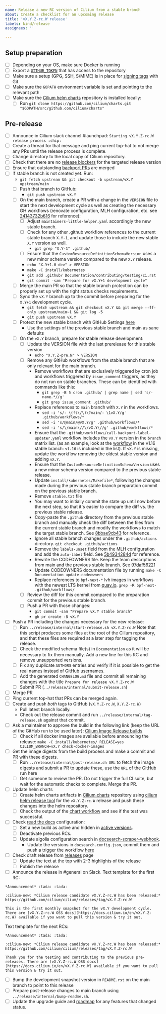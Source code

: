 ```yaml
---
name: Release a new RC version of Cilium from a stable branch
about: Create a checklist for an upcoming release
title: 'vX.Y.Z-rc.W release'
labels: kind/release
assignees: ''

---
```


## Setup preparation

- [ ] Depending on your OS, make sure Docker is running
- [ ] Export a [`GITHUB_TOKEN`](https://github.com/settings/tokens/new?description=Cilium%20Release%20Script&scopes=write:org,public_repo) that has access to the repository
- [ ] Make sure a setup (GPG, SSH, S/MIME) is in place for [signing tags] with Git
- [ ] Make sure the `GOPATH` environment variable is set and pointing to the relevant path
- [ ] Make sure the [Cilium helm charts][Cilium charts] repository is installed locally:
  - [ ] Run `git clone https://github.com/cilium/charts.git "$GOPATH/src/github.com/cilium/charts"`

## Pre-release


- [ ] Announce in Cilium slack channel #launchpad: `Starting vX.Y.Z-rc.W release process :ship:`
- [ ] Create a thread for that message and ping current top-hat to not merge any
  PRs until the release process is complete.
- [ ] Change directory to the local copy of Cilium repository.
- [ ] Check that there are no [release blockers] for the targeted release version
- [ ] Ensure that outstanding [backport PRs] are merged
- [ ] If stable branch is not created yet. Run:
  - `git fetch upstream && git checkout -b upstream/vX.Y upstream/main`
  - [ ] Push that branch to GitHub:
    - `git push upstream vX.Y`
  - [ ] On the main branch, create a PR with a change in the `VERSION` file to
        start the next development cycle as well as creating the necessary GH
        workflows (renovate configuration, MLH configuration, etc.
        see [24143732b616](https://github.com/cilium/cilium/commit/24143732b616bb6cd308564b0be33f13fc5613e6)
        for reference):
    - [ ] Adjust `maintainers-little-helper.yaml` accordingly the new stable
          branch.
    - [ ] Check for any other .github workflow references to the current stable
          branch `X.Y-1`, and update those to include the new stable `X.Y`
          version as well.
        - `git grep "X.Y-1" .github/`
    - [ ] Ensure that the `CustomResourceDefinitionSchemaVersion` uses a new
          minor schema version compared to the new `X.Y` release.
    - `echo "X.Y+1.0-dev" > VERSION`
    - `make -C install/kubernetes`
    - `git add .github/ Documentation/contributing/testing/ci.rst`
    - `git commit -sam "Prepare for vX.Y+1 development cycle"`
  - [ ] Merge the main PR so that the stable branch protection can be properly
        set up with the right status checks requirements.
  - [ ] Sync the `vX.Y` branch up to the commit before preparing for the `X.Y+1` development cycle.
    - `git fetch upstream && git checkout vX.Y && git merge --ff-only upstream/main~1 && git log -5`
    - `git push upstream vX.Y`
  - [ ] Protect the new stable branch with GitHub Settings [here](https://github.com/cilium/cilium/settings/branches)
      - Use the settings of the previous stable branch and main as sane defaults
  - [ ] On the `vX.Y` branch, prepare for stable release development:
    - [ ] Update the VERSION file with the last prerelease for this stable version
      - `echo "X.Y.Z-pre.N" > VERSION`
    - [ ] Remove any GitHub workflows from the stable branch that are only
          relevant for the main branch.
      - Remove workflows that are exclusively triggered by cron job and
        workflows triggered by `issue_comment` triggers, as they do not run on
        stable branches. These can be identified with commands like this:
        - `git grep -B 5 cron .github/ | grep name | sed 's/-name.*//g'`
        - `git grep issue_comment .github/`
      - Replace references to `main` branch with `X.Y` in the workflows.
        - `sed -i 's/- \(ft\/\)\?main/- \1vX.Y/g' .github/workflows/*`
        - `sed -i 's/@main/@vX.Y/g' .github/workflows/*`
        - `sed -i 's/\/main\//\/vX.Y\//g' .github/workflows/*`
      - Ensure that the `.github/workflows/call-backport-label-updater.yaml` workflow
        includes the `vX.Y` version in the `branch` matrix list.
        (as an example, look at the
        [workflow](https://github.com/cilium/cilium/blob/9c3694f3ae9f8472d4d6a2a32cf506f77923be53/.github/workflows/call-backport-label-updater.yaml#L16)
        in the v1.16 stable branch: `v1.16` is included in the list).
        If `vX.Y` is missing, update the workflow removing the oldest
        stable version and adding `vX.Y`.
      - Ensure that the `CustomResourceDefinitionSchemaVersion` uses a new
        minor schema version compared to the previous stable release.
      - Update `install/kubernetes/Makefile*`, following the changes made
        during the previous stable branch preparation commit on the previous
        stable branch.
      - Remove `stable.txt` file
      - You may want to initially commit the state up until now before the next
        step, so that it's easier to compare the diff vs. the previous stable
        release.
      - Copy-paste the `.github` directory from the previous stable branch and
        manually check the diff between the files from the current stable branch
        and modify the workflows to match the target stable branch. See
        [8bbae9cb43](https://github.com/cilium/cilium/commit/8bbae9cb4323bf3dd94936e355b0c2aad96d0df8)
        for reference.
      - Ignore all stable branch changes under the `.github/actions` directory.
        `git checkout .github/actions`
      - Remove the `labels-unset` field from the MLH configuration and add
        the `auto-label` field. See [5b4934284d](https://github.com/cilium/cilium/commit/5b4934284dd525399aacec17c137811df9cf0f8b)
        for reference.
      - Rewrite the CODEOWNERS file. Keep the team descriptions from main
        and the previous stable branch. See [97daf56221](https://github.com/cilium/cilium/commit/97daf5622197d0cdda003a3f693e6e5a61038884)
      - Update CODEOWNERS documentation file by running `make -C Documentation update-codeowners`
      - Replace references to `bpf-next-*` lvh images in workflows with the newest LTS kernel from [quay.io](https://quay.io/repository/lvh-images/kind?tab=tags&tag=latest).
        `grep -R bpf-next- .github/workflows/`
    - [ ] Review the diff for this commit compared to the preparation commit
          for the previous stable branch.
    - [ ] Push a PR with those changes:
      - `git commit -sam "Prepare vX.Y stable branch"`
      - `gh pr create -B vX.Y`
- [ ] Push a PR including the changes necessary for the new release:
  - [ ] Run `../release/internal/start-release.sh vX.Y.Z-rc.W`
        Note that this script produces some files at the root of the Cilium
        repository, and that these files are required at a later step for
        tagging the release.
  - [ ] Check the modified schema file(s) in `Documentation` as it will be
        necessary to fix them manually. Add a new line for this RC and remove
        unsupported versions.
  - [ ] Fix any duplicate `AUTHORS` entries and verify if it is possible to
        get the real names instead of GitHub usernames.
  - [ ] Add the generated `CHANGELOG.md` file and commit all remaining changes
        with the title `Prepare for release vX.Y.Z-rc.W`
  - [ ] Submit PR (`../release/internal/submit-release.sh`)
- [ ] Merge PR
- [ ] Ping current top-hat that PRs can be merged again.
- [ ] Create and push *both* tags to GitHub (`vX.Y.Z-rc.W`, `X.Y.Z-rc.W`)
  - Pull latest branch locally.
  - Check out the release commit and run `../release/internal/tag-release.sh`
    against that commit.
- [ ] Ask a maintainer to approve the build in the following link (keep the URL
      of the GitHub run to be used later):
      [Cilium Image Release builds](https://github.com/cilium/cilium/actions?query=workflow:%22Image+Release+Build%22)
  - [ ] Check if all docker images are available before announcing the release:
        `make -C install/kubernetes/ RELEASE=yes CILIUM_BRANCH=vX.Y check-docker-images`
- [ ] Get the image digests from the build process and make a commit and PR with
      these digests.
  - [ ] Run `../release/internal/post-release.sh URL` to fetch the image
        digests and submit a PR to update these, use the `URL` of the GitHub
        run here
  - [ ] Get someone to review the PR. Do not trigger the full CI suite, but
        wait for the automatic checks to complete. Merge the PR.
- [ ] Update helm charts
  - [ ] Create helm charts artifacts in [Cilium charts] repository using
        [cilium helm release tool] for the `vX.Y.Z-rc.W` release and push these
        changes into the helm repository.
  - [ ] Check the output of the [chart workflow] and see if the test was
        successful.
- [ ] Check [read the docs] configuration:
    - [ ] Set a new build as active and hidden in [active versions].
    - [ ] Deactivate previous RCs.
    - [ ] Update algolia configuration search in [docsearch-scraper-webhook].
      - Update the versions in `docsearch.config.json`, commit them and push a trigger the workflow [here](https://github.com/cilium/docsearch-scraper-webhook/actions/workflows/update-algolia-index.yaml)
- [ ] Check draft release from [releases] page
  - [ ] Update the text at the top with 2-3 highlights of the release
  - [ ] Publish the release
- [ ] Announce the release in #general on Slack.
  Text template for the first RC:
```
*Announcement* :tada: :tada:

:cilium-new: *Cilium release candidate vX.Y.Z-rc.W has been released:*
https://github.com/cilium/cilium/releases/tag/vX.Y.Z-rc.W

This is the first monthly snapshot for the vX.Y development cycle. There are [vX.Y.Z-rc.W OSS docs](https://docs.cilium.io/en/vX.Y.Z-rc.W) available if you want to pull this version & try it out.
```
Text template for the next RCs:
```
*Announcement* :tada: :tada:

:cilium-new: *Cilium release candidate vX.Y.Z-rc.W has been released:*
https://github.com/cilium/cilium/releases/tag/vX.Y.Z-rc.W

Thank you for the testing and contributing to the previous pre-releases. There are [vX.Y.Z-rc.W OSS docs](https://docs.cilium.io/en/vX.Y.Z-rc.W) available if you want to pull this version & try it out.
```
- [ ] Bump the development snapshot version in `README.rst` on the main branch
      to point to this release
- [ ] Prepare post-release changes to main branch using `../release/internal/bump-readme.sh`.
- [ ] Update the upgrade guide and [roadmap](https://github.com/cilium/cilium/blob/main/Documentation/community/roadmap.rst) for any features that changed status.

[signing tags]: https://docs.github.com/en/authentication/managing-commit-signature-verification/signing-tags
[release blockers]: https://github.com/cilium/cilium/labels/release-blocker%2FX.Y
[backport PRs]: https://github.com/cilium/cilium/pulls?q=is%3Aopen+is%3Apr+label%3Abackport%2FX.Y
[Cilium charts]: https://github.com/cilium/charts
[releases]: https://github.com/cilium/cilium/releases
[cilium helm release tool]: https://github.com/cilium/charts/blob/master/RELEASE.md
[cilium-runtime images]: https://quay.io/repository/cilium/cilium-runtime
[read the docs]: https://readthedocs.org/projects/cilium/
[active versions]: https://readthedocs.org/projects/cilium/versions/?version_filter=vX.Y.Z-rc.W
[docsearch-scraper-webhook]: https://github.com/cilium/docsearch-scraper-webhook
[chart workflow]: https://github.com/cilium/charts/actions/workflows/validate-cilium-chart.yaml
